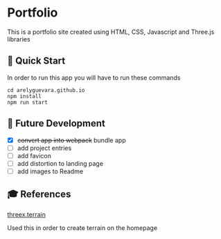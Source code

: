 # Portfolio
This is a portfolio site created using HTML, CSS, Javascript and Three.js libraries

## 🚀 Quick Start

In order to run this app you will have to run these commands

```shell
cd arelyguevara.github.io
npm install
npm run start
```

## 🔮 Future Development
- [x] <del>convert app into webpack</del> bundle app
- [ ] add project entries
- [ ] add favicon
- [ ] add distortion to landing page
- [ ] add images to Readme

## 🎓 References 
[threex.terrain](https://github.com/jeromeetienne/threex.terrain)

Used this in order to create terrain on the homepage